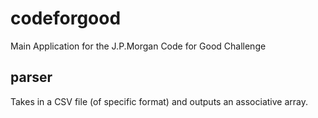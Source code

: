 codeforgood
===========

Main Application for the J.P.Morgan Code for Good Challenge

parser
------

Takes in a CSV file (of specific format) and outputs an associative array.
